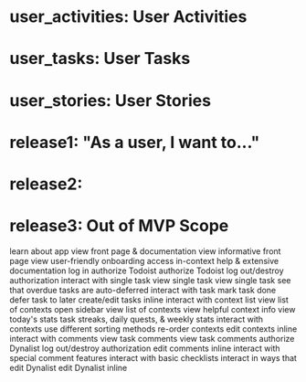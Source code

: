 # user_activities: User Activities
# user_tasks: User Tasks
# user_stories: User Stories
# release1: "As a user, I want to..."
# release2: 
# release3: Out of MVP Scope
learn about app
    view front page & documentation
        view informative front page
            view user-friendly onboarding
                access in-context help & extensive documentation
log in
    authorize Todoist
        authorize Todoist
            log out/destroy authorization
interact with single task
    view single task
        view single task
            see that overdue tasks are auto-deferred
    interact with task
        mark task done
            defer task to later
                create/edit tasks inline
interact with context list
    view list of contexts
        open sidebar
        view list of contexts
            view helpful context info
            view today's stats
                task streaks, daily quests, & weekly stats
    interact with contexts
        use different sorting methods
            re-order contexts
                edit contexts inline
interact with comments
    view task comments
        view task comments
        authorize Dynalist
            log out/destroy authorization
                edit comments inline
    interact with special comment features
            interact with basic checklists
            interact in ways that edit Dynalist
                edit Dynalist inline